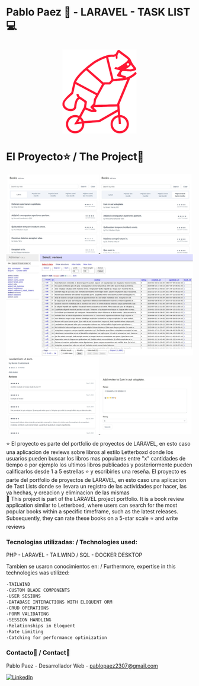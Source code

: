 # Pablo Paez 🦝 - LARAVEL - TASK LIST 💻




<br />
<div align="center">

  <a href="https://pablo-paez-curriculum.vercel.app">
    <img src="public/images/logo_solo_sin_fondo.png" alt="Logo" width="200px" lenght="200px">
  </a>
</div>

# El Proyecto⭐ / The Project🌟

<div align="center">

  <a href="https://pablo-paez-curriculum.vercel.app">
    <img src="public/images/2_1.jpg" alt="Logo" width=49% lenght=49%>
    <img src="public/images/2_2.jpg" alt="Logo" width=49% lenght=49%>
    <img src="public/images/2_3.jpg" alt="Logo"  >
    <img src="public/images/2_4.jpg" alt="Logo" width=49% lenght=49%>
    <img src="public/images/2_5.jpg" alt="Logo" width=49% >
  </a>
</div>

⭐ El proyecto es parte del portfolio de proyectos de LARAVEL, en esto caso una aplicacion de reviews sobre libros al estilo Letterboxd donde los usuarios pueden buscar los libros mas populares entre "x" cantidades de tiempo o por ejemplo los ultimos libros publicados y posteriormente pueden calificarlos desde 1 a 5 estrellas ⭐ y escribirles una reseña.
El proyecto es parte del portfolio de proyectos de LARAVEL, en esto caso una aplicacion de Tast Lists donde se llevara un registro de las actividades por hacer, las ya hechas, y creacion y eliminacion de las mismas
<br/>
🌟 This project is part of the LARAVEL project portfolio. It is a book review application similar to Letterboxd, where users can search for the most popular books within a specific timeframe, such as the latest releases. Subsequently, they can rate these books on a 5-star scale ⭐ and write reviews

### Tecnologias utilizadas: / Technologies used:

PHP - LARAVEL - TAILWIND / SQL - DOCKER DESKTOP

Tambien se usaron conocimientos en: / Furthermore, expertise in this technologies was utilized: 

    -TAILWIND
    -CUSTOM BLADE COMPONENTS
    -USER SESIONS
    -DATABASE INTERACTIONS WITH ELOQUENT ORM
    -CRUD OPERATIONS
    -FORM VALIDATING
    -SESSION HANDLING
    -Relationships in Eloquent
    -Rate Limiting
    -Catching for performance optimization

<!-- LINKS -->
### Contacto📩 / Contact📩

Pablo Paez - Desarrollador Web - pablopaez2307@gmail.com

[![LinkedIn][linkedin-shield]][linkedin-url]

[linkedin-shield]: https://img.shields.io/badge/-LinkedIn-black.svg?style=for-the-badge&logo=linkedin&colorB=555
[linkedin-url]: https://www.linkedin.com/in/pablo-paez-t/
